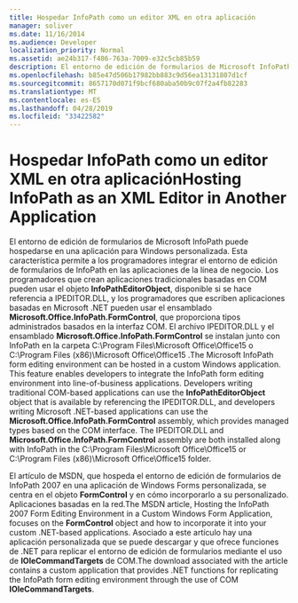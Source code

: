```yaml
---
title: Hospedar InfoPath como un editor XML en otra aplicación
manager: soliver
ms.date: 11/16/2014
ms.audience: Developer
localization_priority: Normal
ms.assetid: ae24b317-f486-763a-7009-e32c5cb85b59
description: El entorno de edición de formularios de Microsoft InfoPath se puede hospedar en una aplicación para Windows personalizada, lo que permite a los programadores integrar el entorno de edición de formularios de InfoPath en aplicaciones de línea de negocio.
ms.openlocfilehash: b85e47d506b17982bb883c9d56ea13131807d1cf
ms.sourcegitcommit: 8657170d071f9bcf680aba50b9c07f2a4fb82283
ms.translationtype: MT
ms.contentlocale: es-ES
ms.lasthandoff: 04/28/2019
ms.locfileid: "33422582"
---
```

# <a name="hosting-infopath-as-an-xml-editor-in-another-application"></a><span data-ttu-id="c2aca-103">Hospedar InfoPath como un editor XML en otra aplicación</span><span class="sxs-lookup"><span data-stu-id="c2aca-103">Hosting InfoPath as an XML Editor in Another Application</span></span>

<span data-ttu-id="c2aca-p101">El entorno de edición de formularios de Microsoft InfoPath puede hospedarse en una aplicación para Windows personalizada. Esta característica permite a los programadores integrar el entorno de edición de formularios de InfoPath en las aplicaciones de la línea de negocio. Los programadores que crean aplicaciones tradicionales basadas en COM pueden usar el objeto **InfoPathEditorObject**, disponible si se hace referencia a IPEDITOR.DLL, y los programadores que escriben aplicaciones basadas en Microsoft .NET pueden usar el ensamblado **Microsoft.Office.InfoPath.FormControl**, que proporciona tipos administrados basados en la interfaz COM. El archivo IPEDITOR.DLL y el ensamblado **Microsoft.Office.InfoPath.FormControl** se instalan junto con InfoPath en la carpeta C:\Program Files\Microsoft Office\Office15 o C:\Program Files (x86)\Microsoft Office\Office15 .</span><span class="sxs-lookup"><span data-stu-id="c2aca-p101">The Microsoft InfoPath form editing environment can be hosted in a custom Windows application. This feature enables developers to integrate the InfoPath form editing environment into line-of-business applications. Developers writing traditional COM-based applications can use the **InfoPathEditorObject** object that is available by referencing the IPEDITOR.DLL, and developers writing Microsoft .NET-based applications can use the **Microsoft.Office.InfoPath.FormControl** assembly, which provides managed types based on the COM interface. The IPEDITOR.DLL and **Microsoft.Office.InfoPath.FormControl** assembly are both installed along with InfoPath in the C:\Program Files\Microsoft Office\Office15 or C:\Program Files (x86)\Microsoft Office\Office15 folder.</span></span> 
  
<span data-ttu-id="c2aca-108">El artículo de MSDN, que hospeda el entorno de edición de formularios de InfoPath 2007 en una aplicación de Windows Forms personalizada, se centra en el objeto **FormControl** y en cómo incorporarlo a su personalizado. Aplicaciones basadas en la red.</span><span class="sxs-lookup"><span data-stu-id="c2aca-108">The MSDN article, Hosting the InfoPath 2007 Form Editing Environment in a Custom Windows Form Application, focuses on the **FormControl** object and how to incorporate it into your custom .NET-based applications.</span></span> <span data-ttu-id="c2aca-109">Asociado a este artículo hay una aplicación personalizada que se puede descargar y que ofrece funciones de .NET para replicar el entorno de edición de formularios mediante el uso de **IOleCommandTargets** de COM.</span><span class="sxs-lookup"><span data-stu-id="c2aca-109">The download associated with the article contains a custom application that provides .NET functions for replicating the InfoPath form editing environment through the use of COM **IOleCommandTargets**.</span></span>
  

